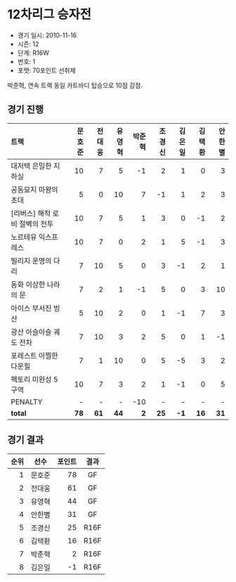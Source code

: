 # 12차리그 승자전

- 경기 일시: 2010-11-16
- 시즌: 12
- 단계: R16W
- 번호: 1
- 포맷: 70포인트 선취제



박준혁, 연속 트랙 동일 카트바디 탑승으로 10점 감점.

## 경기 진행

| 트랙 | 문호준 | 전대웅 | 유영혁 | 박준혁 | 조경신 | 김은일 | 김택환 | 안한별 |
|:---|---:|---:|---:|---:|---:|---:|---:|---:|
| 대저택 은밀한 지하실 | 10 | 7 | 5 | -1 | 2 | 1 | 0 | 3 |
| 공동묘지 마왕의 초대 | 5 | 0 | 10 | 7 | -1 | 1 | 2 | 3 |
| [리버스] 해적 로비 절벽의 전투 | 10 | 7 | 5 | 1 | 3 | 0 | -1 | 2 |
| 노르테유 익스프레스 | 10 | 7 | 0 | 2 | 1 | 5 | -1 | 3 |
| 빌리지 운명의 다리 | 7 | 10 | 5 | 0 | 3 | -1 | 2 | 1 |
| 동화 이상한 나라의 문 | 7 | 2 | 1 | -1 | 5 | 0 | 3 | 10 |
| 아이스 부서진 빙산 | 5 | 10 | 2 | 0 | 1 | -1 | 7 | 3 |
| 광산 아슬아슬 궤도 전차 | 7 | 10 | 3 | 2 | 5 | 0 | 1 | -1 |
| 포레스트 아찔한 다운힐 | 7 | 1 | 10 | 0 | 5 | -5 | 3 | 2 |
| 팩토리 미완성 5구역 | 10 | 7 | 3 | 2 | 1 | -1 | 0 | 5 |
| PENALTY | - | - | - | -10 | - | - | - | - |
| __total__ | __78__ | __61__ | __44__ | __2__ | __25__ | __-1__ | __16__ | __31__ |




## 경기 결과

| 순위 | 선수 | 포인트 | 결과 |
|---:|:---:|---:|:---:|
| 1 | 문호준 | 78 | GF |
| 2 | 전대웅 | 61 | GF |
| 3 | 유영혁 | 44 | GF |
| 4 | 안한별 | 31 | GF |
| 5 | 조경신 | 25 | R16F |
| 6 | 김택환 | 16 | R16F |
| 7 | 박준혁 | 2 | R16F |
| 8 | 김은일 | -1 | R16F |

